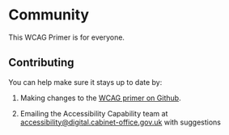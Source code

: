 # Community

This WCAG Primer is for everyone.

## Contributing

You can help make sure it stays up to date by:

1. Making changes to the [WCAG primer on Github](https://github.com/alphagov/wcag-primer).

2. Emailing the Accessibility Capability team at <accessibility@digital.cabinet-office.gov.uk> with suggestions
